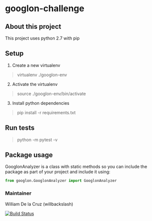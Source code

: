 # googlon-challenge

## About this project

This project uses python 2.7 with pip

## Setup

1. Create a new virtualenv
> virtualenv ./googlon-env

2. Activate the virtualenv
> source ./googlon-env/bin/activate

3. Install python dependencies
> pip install -r requirements.txt

## Run tests
> python -m pytest -v

## Package usage

GooglonAnalyzer is a class with static methods so you can include the package as part of your project and include it using:

```python
from googlon.GooglonAnalyzer import GooglonAnalyzer
```

### Maintainer
William De la Cruz (willbackslash)

[![Build Status](https://semaphoreci.com/api/v1/macwilliam92/googlon-challenge/branches/master/badge.svg)](https://semaphoreci.com/macwilliam92/googlon-challenge)